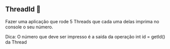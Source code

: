 ## ThreadId :round_pushpin:

Fazer uma aplicação que rode 5 Threads que
cada uma delas imprima no console o seu
número.

Dica: O número que deve ser impresso é a saída da operação int id = getId() da Thread
